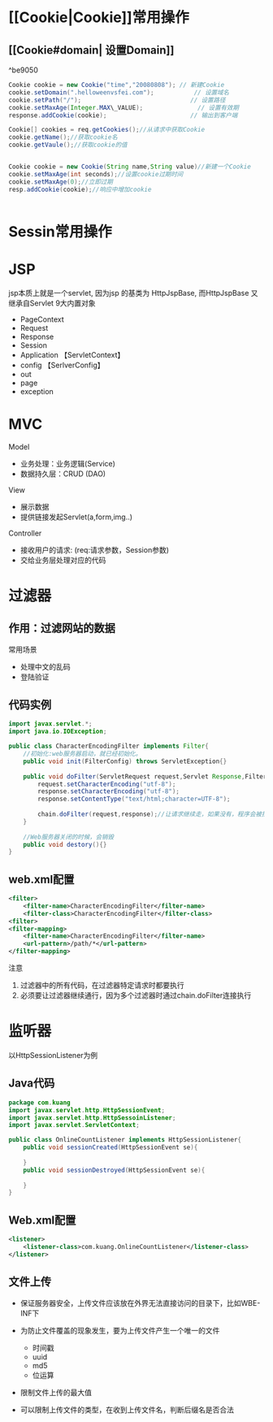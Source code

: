 # [[Cookie|Cookie]]常用操作

## [[Cookie#domain| 设置Domain]]

^be9050

```java
Cookie cookie = new Cookie("time","20080808"); // 新建Cookie
cookie.setDomain(".helloweenvsfei.com");           // 设置域名
cookie.setPath("/");                              // 设置路径
cookie.setMaxAge(Integer.MAX\_VALUE);               // 设置有效期
response.addCookie(cookie);                       // 输出到客户端
```




```java
Cookie[] cookies = req.getCookies();//从请求中获取Cookie
cookie.getName();//获取cookie名
cookie.getVaule();//获取cookie的值


Cookie cookie = new Cookie(String name,String value)//新建一个Cookie
cookie.setMaxAge(int seconds);//设置cookie过期时间
cookie.setMaxAge(0);//立即过期
resp.addCookie(cookie);//响应中增加cookie



```

# Sessin常用操作

# JSP
jsp本质上就是一个servlet, 因为jsp 的基类为 HttpJspBase, 而HttpJspBase 又继承自Servlet
9大内置对象
* PageContext
* Request
* Response
* Session
* Application 【ServletContext】
* config 【SerlverConfig】
* out
* page
* exception

# MVC
Model
 * 业务处理：业务逻辑(Service)
 * 数据持久层：CRUD (DAO)
 
View
* 展示数据
* 提供链接发起Servlet(a,form,img..)

Controller
* 接收用户的请求: (req:请求参数，Session参数)
* 交给业务层处理对应的代码


# 过滤器
## 作用：过滤网站的数据
常用场景
* 处理中文的乱码
* 登陆验证

## 代码实例
```java
import javax.servlet.*;
import java.io.IOException;

public class CharacterEncodingFilter implements Filter{
	//初始化:web服务器启动，就已经初始化。
	public void init(FilterConfig) throws ServletException{}
	
	public void doFilter(ServletRequest request,Servlet Response,FilterChain chain) throws IOException,ServletException{
		request.setCharacterEncoding("utf-8");
		response.setCharacterEncoding("utf-8");
		response.setContentType("text/html;character=UTF-8");
		
		chain.doFilter(request,response);//让请求继续走，如果没有，程序会被拦截
	}
	
	//Web服务器关闭的时候，会销毁
	public void destory(){}
}
```

## web.xml配置

```xml
<filter>
	<filter-name>CharacterEncodingFilter</filter-name>
	<filter-class>CharacterEncodingFilter</filter-class>
<filter>
<filter-mapping>
	<filter-name>CharacterEncodingFilter</filter-name>
	<url-pattern>/path/*</url-pattern>
</filter-mapping>
```

注意
1. 过滤器中的所有代码，在过滤器特定请求时都要执行
2. 必须要让过滤器继续通行，因为多个过滤器时通过chain.doFilter连接执行


# 监听器
以HttpSessionListener为例
## Java代码
```java
package com.kuang
import javax.servlet.http.HttpSessionEvent;
import javax.servlet.http.HttpSessoinListener;
import javax.servlet.ServletContext;

public class OnlineCountListener implements HttpSessionListener{
	public void sessionCreated(HttpSessionEvent se){
	
	}
	public void sessionDestroyed(HttpSessionEvent se){
	
	}
}

```

## Web.xml配置
```xml
<listener>
	<listener-class>com.kuang.OnlineCountListener</listener-class>
</listener>
```


## 文件上传
 - 保证服务器安全，上传文件应该放在外界无法直接访问的目录下，比如WBE-INF下
 - 为防止文件覆盖的现象发生，要为上传文件产生一个唯一的文件
 	
	- 时间戳
	- uuid
	- md5
	- 位运算 
- 限制文件上传的最大值
- 可以限制上传文件的类型，在收到上传文件名，判断后缀名是否合法

